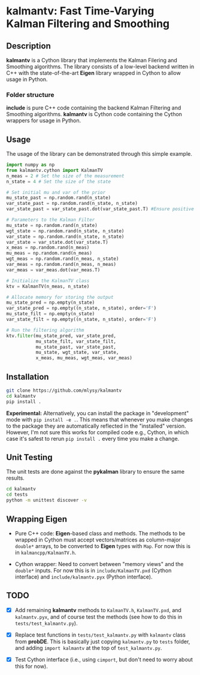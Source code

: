 # **kalmantv**: Fast Time-Varying Kalman Filtering and Smoothing

## Description

**kalmantv** is a Cython library that implements the Kalman Filering and Smoothing algorithms. The library consists of a low-level backend written in C++ with the state-of-the-art **Eigen** library wrapped in Cython to allow usage in Python. 

### Folder structure

**include** is pure C++ code containing the backend Kalman Filtering and Smoothing algorithms.
**kalmantv** is Cython code containing the Cython wrappers for usage in Python.

## Usage

The usage of the library can be demonstrated through this simple example.

```python
import numpy as np
from kalmantv.cython import KalmanTV
n_meas = 2 # Set the size of the measurement
n_state = 4 # Set the size of the state

# Set initial mu and var of the prior
mu_state_past = np.random.rand(n_state) 
var_state_past = np.random.rand(n_state, n_state)
var_state_past = var_state_past.dot(var_state_past.T) #Ensure positive semidefinite

# Parameters to the Kalman Filter
mu_state = np.random.rand(n_state)
wgt_state = np.random.rand(n_state, n_state)
var_state = np.random.rand(n_state, n_state)
var_state = var_state.dot(var_state.T)
x_meas = np.random.rand(n_meas)
mu_meas = np.random.rand(n_meas)
wgt_meas = np.random.rand(n_meas, n_state)
var_meas = np.random.rand(n_meas, n_meas)
var_meas = var_meas.dot(var_meas.T)

# Initialize the KalmanTV class
ktv = KalmanTV(n_meas, n_state)

# Allocate memory for storing the output
mu_state_pred = np.empty(n_state)
var_state_pred = np.empty((n_state, n_state), order='F')
mu_state_filt = np.empty(n_state)
var_state_filt = np.empty((n_state, n_state), order='F')

# Run the filtering algorithm
ktv.filter(mu_state_pred, var_state_pred,
	       mu_state_filt, var_state_filt,
           mu_state_past, var_state_past,
           mu_state, wgt_state, var_state,
           x_meas, mu_meas, wgt_meas, var_meas)
```

## Installation

```bash
git clone https://github.com/mlysy/kalmantv
cd kalmantv
pip install .
```

**Experimental:** Alternatively, you can install the package in "development" mode with `pip install -e .`.  This means that whenever you make changes to the package they are automatically reflected in the "installed" version.  However, I'm not sure this works for compiled code e.g., Cython, in which case it's safest to rerun `pip install .` every time you make a change.

## Unit Testing

The unit tests are done against the **pykalman** library to ensure the same results.
```bash
cd kalmantv
cd tests
python -m unittest discover -v
```

## Wrapping **Eigen**

- Pure C++ code: **Eigen**-based class and methods.  The methods to be wrapped in Cython must accept vectors/matrices as column-major `double*` arrays, to be converted to **Eigen** types with `Map`.  For now this is in `kalmancpp/KalmanTV.h`.

- Cython wrapper: Need to convert between "memory views" and the `double*` inputs.  For now this is in `include/KalmanTV.pxd` (Cython interface) and `include/kalmantv.pyx` (Python interface).

## TODO

- [X] Add remaining **kalmantv** methods to `KalmanTV.h`, `KalmanTV.pxd`, and `kalmantv.pyx`, and of course test the methods (see how to do this in `tests/test_kalmantv.py`).

- [X] Replace test functions in `tests/test_kalmantv.py` with `kalmantv` class from **probDE**.  This is basically just copying `kalmantv.py` to `tests` folder, and adding `import kalmantv` at the top of `test_kalmantv.py`.

- [X] Test Cython interface (i.e., using `cimport`, but don't need to worry about this for now). 
